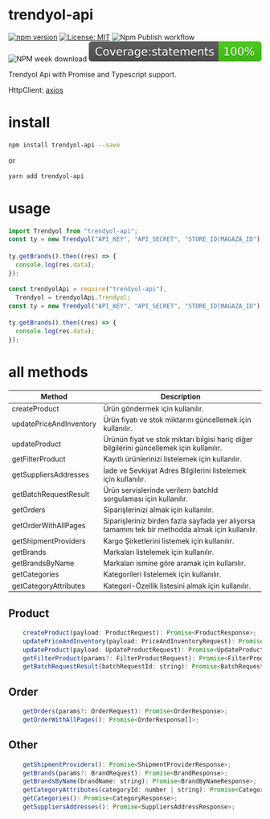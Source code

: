 # trendyol-api

[![npm version](https://badge.fury.io/js/trendyol-api.svg)](https://www.npmjs.com/package/trendyol-api)
[![License: MIT](https://img.shields.io/badge/License-MIT-yellow.svg)](https://opensource.org/licenses/MIT)
![Npm Publish workflow](https://github.com/myazarc/trendyol-api/actions/workflows/main.yml/badge.svg)
![NPM week download](https://img.shields.io/npm/dw/trendyol-api)
![jest coverage](https://raw.githubusercontent.com/myazarc/trendyol-api/main/.badges/coverage.svg)

Trendyol Api with Promise and Typescript support.

HttpClient: [axios](https://github.com/axios/axios)

# install

```bash
npm install trendyol-api --save
```

or

```bash
yarn add trendyol-api
```

# usage

```js
import Trendyol from "trendyol-api";
const ty = new Trendyol("API_KEY", "API_SECRET", "STORE_ID|MAGAZA_ID");

ty.getBrands().then((res) => {
  console.log(res.data);
});
```

```js
const trendyolApi = require("trendyol-api"),
  Trendyol = trendyolApi.Trendyol;
const ty = new Trendyol("API_KEY", "API_SECRET", "STORE_ID|MAGAZA_ID");

ty.getBrands().then((res) => {
  console.log(res.data);
});
```

# all methods

| Method                  | Description                                                                                       |
| ----------------------- | ------------------------------------------------------------------------------------------------- |
| createProduct           | Ürün göndermek için kullanılır.                                                                   |
| updatePriceAndInventory | Ürün fiyatı ve stok miktarını güncellemek için kullanılır.                                        |
| updateProduct           | Ürünün fiyat ve stok miktarı bilgisi hariç diğer bilgilerini güncellemek için kullanılır.         |
| getFilterProduct        | Kayıtlı ürünlerinizi listelemek için kullanılır.                                                  |
| getSuppliersAddresses   | İade ve Sevkiyat Adres Bilgilerini listelemek için kullanılır.                                    |
| getBatchRequestResult   | Ürün servislerinde verilern batchId sorgulaması için kullanılır.                                  |
| getOrders               | Siparişlerinizi almak için kullanılır.                                                            |
| getOrderWithAllPages    | Siparişleriniz birden fazla sayfada yer alıyorsa tamamını tek bir methodda almak için kullanılır. |
| getShipmentProviders    | Kargo Şirketlerini listemek için kullanılır.                                                      |
| getBrands               | Markaları listelemek için kullanılır.                                                             |
| getBrandsByName         | Markaları ismine göre aramak için kullanılır.                                                     |
| getCategories           | Kategorileri listelemek için kullanılır.                                                          |
| getCategoryAttributes   | Kategori-Özellik listesini almak için kullanılır.                                                 |

## Product

```js
    createProduct(payload: ProductRequest): Promise<ProductResponse>;
    updatePriceAndInventory(payload: PriceAndInventoryRequest): Promise<PriceAndInventoryResponse>;
    updateProduct(payload: UpdateProductRequest): Promise<UpdateProductResponse>;
    getFilterProduct(params?: FilterProductRequest): Promise<FilterProductResponse>;
    getBatchRequestResult(batchRequestId: string): Promise<BatchRequestResultResponse>;
```

## Order

```js
    getOrders(params?: OrderRequest): Promise<OrderResponse>;
    getOrderWithAllPages(): Promise<OrderResponse[]>;
```

## Other

```js
    getShipmentProviders(): Promise<ShipmentProviderResponse>;
    getBrands(params?: BrandRequest): Promise<BrandResponse>;
    getBrandsByName(brandName: string): Promise<BrandByNameResponse>;
    getCategoryAttributes(categoryId: number | string): Promise<CategoryAttributeResponse>;
    getCategories(): Promise<CategoryResponse>;
    getSuppliersAddresses(): Promise<SuppliersAddressResponse>;
```
